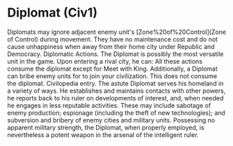 # Diplomat (Civ1)

Diplomats may ignore adjacent enemy unit's [Zone%20of%20Control](Zone of Control) during movement. They have no maintenance cost and do not cause unhappiness when away from their home city under Republic and Democracy.
Diplomatic Actions.
The Diplomat is possibly the most versatile unit in the game. Upon entering a rival city, he can:
All these actions consume the diplomat except for Meet with King.
Additionally, a Diplomat can bribe enemy units for to join your civilization. This does not consume the diplomat.
Civilopedia entry.
The astute Diplomat serves his homeland in a variety of ways. He establishes and maintains contacts with other powers, he reports back to his ruler on developments of interest, and, when needed he engages in less reputable activities. These may include sabotage of enemy production; espionage (including the theft of new technologies); and subversion and bribery of enemy cities and military units. Possessing no apparent military strength, the Diplomat, when properly employed, is nevertheless a potent weapon in the arsenal of the intelligent ruler.